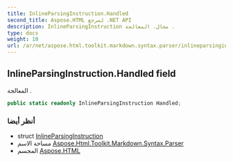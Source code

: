 ```yaml
---
title: InlineParsingInstruction.Handled
second_title: Aspose.HTML لمرجع .NET API
description: InlineParsingInstruction مجال. المعالجة .
type: docs
weight: 10
url: /ar/net/aspose.html.toolkit.markdown.syntax.parser/inlineparsinginstruction/handled/
---
```

## InlineParsingInstruction.Handled field

المعالجة .

```csharp
public static readonly InlineParsingInstruction Handled;
```

### أنظر أيضا

* struct [InlineParsingInstruction](../)
* مساحة الاسم [Aspose.Html.Toolkit.Markdown.Syntax.Parser](../../inlineparsinginstruction/)
* المجسم [Aspose.HTML](../../../)


